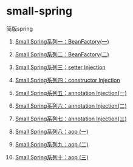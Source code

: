 # small-spring
简版spring

1. [Small Spring系列一：BeanFactory(一)](http://niocoder.com/2019/01/14/Small-Spring%E7%B3%BB%E5%88%97%E4%B8%80-BeanFactory(%E4%B8%80)/)

2. [Small Spring系列二：BeanFactory(二)](http://niocoder.com/2019/01/16/Small-Spring%E7%B3%BB%E5%88%97%E4%BA%8C-BeanFactory(%E4%BA%8C)/)

3. [Small Spring系列三：setter Injection](http://niocoder.com/2019/01/23/Small-Spring%E7%B3%BB%E5%88%97%E4%B8%89-setter-Injection/)

4. [Small Spring系列四：constructor Injection](http://niocoder.com/2019/01/25/Small-Spring%E7%B3%BB%E5%88%97%E5%9B%9B-constructor-Injection/)

5. [Small Spring系列五：annotation Injection(一)](http://niocoder.com/2019/02/11/Small-Spring%E7%B3%BB%E5%88%97%E4%BA%94-annotation-Injection(%E4%B8%80)/)

6. [Small Spring系列六：annotation Injection(二)](http://niocoder.com/2019/02/12/Small-Spring%E7%B3%BB%E5%88%97%E5%85%AD-annotation-Injection(%E4%BA%8C)/)

7. [Small Spring系列七：annotation Injection(三)](http://niocoder.com/2019/02/13/Small-Spring%E7%B3%BB%E5%88%97%E4%B8%83-annotation-Injection(%E4%B8%89)/)

8. [Small Spring系列八：aop (一)](http://niocoder.com/2019/02/16/Small-Spring%E7%B3%BB%E5%88%97%E5%85%AB-aop(%E4%B8%80)/)

9. [Small Spring系列九：aop (二)](https://niocoder.com/2019/02/22/Small-Spring%E7%B3%BB%E5%88%97%E4%B9%9D-aop(%E4%BA%8C)/)

10. [Small Spring系列十：aop (三)]()
